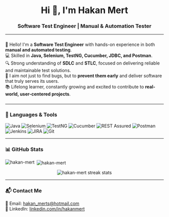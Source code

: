 <h1 align="center">Hi 👋, I'm Hakan Mert</h1>
<h3 align="center">Software Test Engineer | Manual & Automation Tester</h3>

---
###





###
👋 Hello! I'm a **Software Test Engineer** with hands-on experience in both **manual and automated testing**.  
💻 Skilled in **Java, Selenium, TestNG, Cucumber, JDBC, and Postman**.  
🔍 Strong understanding of **SDLC** and **STLC**, focused on delivering reliable and maintainable test solutions.  
🚀 I aim not just to find bugs, but to **prevent them early** and deliver software that truly serves its users.  
📚 Lifelong learner, constantly growing and excited to contribute to **real-world, user-centered projects**.

###
###






###
---

### 🧰 Languages & Tools

![Java](https://img.shields.io/badge/Java-ED8B00?style=for-the-badge&logo=java&logoColor=white)
![Selenium](https://img.shields.io/badge/Selenium-43B02A?style=for-the-badge&logo=selenium&logoColor=white)
![TestNG](https://img.shields.io/badge/TestNG-FF6C37?style=for-the-badge&logo=testng&logoColor=white)
![Cucumber](https://img.shields.io/badge/Cucumber-23D96C?style=for-the-badge&logo=cucumber&logoColor=white)
![REST Assured](https://img.shields.io/badge/REST--Assured-6DB33F?style=for-the-badge&logo=rest&logoColor=white)
![Postman](https://img.shields.io/badge/Postman-FF6C37?style=for-the-badge&logo=postman&logoColor=white)
![Jenkins](https://img.shields.io/badge/Jenkins-D24939?style=for-the-badge&logo=jenkins&logoColor=white)
![JIRA](https://img.shields.io/badge/JIRA-0052CC?style=for-the-badge&logo=jira&logoColor=white)
![Git](https://img.shields.io/badge/Git-F05032?style=for-the-badge&logo=git&logoColor=white)

---

### 📊 GitHub Stats

<p><img align="left" src="https://github-readme-stats.vercel.app/api/top-langs?username=hakan-mert&show_icons=true&locale=en&layout=compact" alt="hakan-mert" /></p>

<p>&nbsp;<img align="center" src="https://github-readme-stats.vercel.app/api?username=hakan-mert&show_icons=true&locale=en" alt="hakan-mert" /></p>

<p align="center">
  <img src="https://github-readme-streak-stats.herokuapp.com/?user=hakan-mert&" alt="hakan-mert streak stats"/>
</p>

---

### 📬 Contact Me

📧 Email: hakan_merts@hotmail.com  
💼 LinkedIn: [linkedin.com/in/hakanmert](https://www.linkedin.com/in/hakanmert/)
